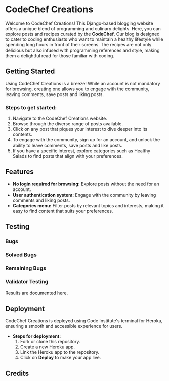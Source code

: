 # CodeChef Creations

Welcome to CodeChef Creations! This Django-based blogging website offers a unique blend of programming and culinary delights. Here, you can explore posts and recipes curated by the **CodeChef**. Our blog is designed to cater to coding enthusiasts who want to maintain a healthy lifestyle while spending long hours in front of their screens. The recipes are not only delicious but also infused with programming references and style, making them a delightful read for those familiar with coding.

## Getting Started

Using CodeChef Creations is a breeze! While an account is not mandatory for browsing, creating one allows you to engage with the community, leaving comments, save posts and liking posts.

### Steps to get started:

1. Navigate to the CodeChef Creations website.
2. Browse through the diverse range of posts available.
3. Click on any post that piques your interest to dive deeper into its contents.
4. To engage with the community, sign up for an account, and unlock the ability to leave comments, save posts and like posts.
5. If you have a specific interest, explore categories such as Healthy Salads to find posts that align with your preferences.

## Features

* **No login required for browsing:** Explore posts without the need for an account.
* **User authentication system:** Engage with the community by leaving comments and liking posts.
* **Categories menu:** Filter posts by relevant topics and interests, making it easy to find content that suits your preferences.

## Testing



### Bugs



### Solved Bugs



### Remaining Bugs



### Validator Testing

Results are documented here.

## Deployment

CodeChef Creations is deployed using Code Institute's terminal for Heroku, ensuring a smooth and accessible experience for users.

- **Steps for deployment:**
  1. Fork or clone this repository.
  2. Create a new Heroku app.
  3. Link the Heroku app to the repository.
  4. Click on **Deploy** to make your app live.

## Credits


